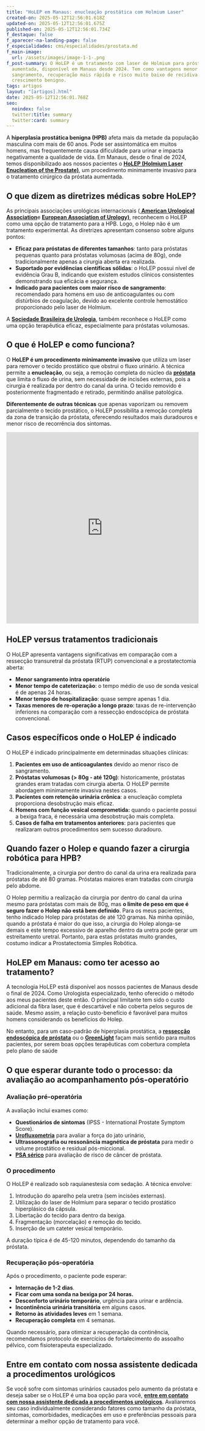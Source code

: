 ```yaml
---
title: "HoLEP em Manaus: enucleação prostática com Holmium Laser"
created-on: 2025-05-12T12:56:01.618Z
updated-on: 2025-05-12T12:56:01.675Z
published-on: 2025-05-12T12:56:01.734Z
f_destaque: false
f_aparecer-na-landing-page: false
f_especialidades: cms/especialidades/prostata.md
f_main-image:
  url: /assets/images/image-1-1-.png
f_post-summary: O HoLEP é um tratamento com laser de Holmium para próstata
  aumentada, disponível em Manaus desde 2024. Tem como vantagens menor
  sangramento, recuperação mais rápida e risco muito baixo de recidiva do
  crescimento benigno.
tags: artigos
layout: "[artigos].html"
date: 2025-05-12T12:56:01.768Z
seo:
  noindex: false
  twitter:title: summary
  twitter:card: summary
---
```

A **hiperplasia prostática benigna (HPB)** afeta mais da metade da população masculina com mais de 60 anos. Pode ser assintomática em muitos homens, mas frequentemente causa dificuldade para urinar e impacta negativamente a qualidade de vida. Em Manaus, desde o final de 2024, temos disponibilizado aos nossos pacientes o **[HoLEP (Holmium Laser Enucleation of the Prostate)](https://uroconsult.com.br/artigos/holep-tratamento-moderno-e-minimamente-invasivo-para-prostata-aumentada/)**, um procedimento minimamente invasivo para o tratamento cirúrgico da próstata aumentada.

## **O que dizem as diretrizes médicas sobre HoLEP?**

As principais associações urológicas internacionais ([ **American Urological Association**](https://www.auanet.org/)e **[European Association of Urology)](https://uroweb.org/)**, reconhecem o HoLEP como uma opção de tratamento para a HPB. Logo, o Holep não é um tratamento experimental. As diretrizes apresentam consenso sobre alguns pontos: 

* **Eficaz para próstatas de diferentes tamanhos**: tanto para próstatas pequenas quanto para próstatas volumosas (acima de 80g), onde tradicionalmente apenas a cirurgia aberta era realizada.
* **Suportado por evidências científicas sólidas**: o HoLEP possui nível de evidência Grau B, indicando que existem estudos clínicos consistentes demonstrando sua eficácia e segurança.
* **Indicado para pacientes com maior risco de sangramento**: recomendado para homens em uso de anticoagulantes ou com distúrbios de coagulação, devido ao excelente controle hemostático proporcionado pelo laser de Holmium.

A **[Sociedade Brasileira de Urologia](https://portaldaurologia.org.br/)**, também reconhece o HoLEP como uma opção terapêutica eficaz, especialmente para próstatas volumosas.

## **O que é HoLEP e como funciona?**

O **HoLEP é um procedimento minimamente invasivo** que utiliza um laser para remover o tecido prostático que obstrui o fluxo urinário. A técnica permite a **enucleação**, ou seja, a remoção completa do núcleo da **[próstata](https://uroconsult.com.br/artigos/a-prostata-e-sua-importancia-na-saude-masculina/)** que limita o fluxo de urina, sem necessidade de incisões externas, pois a cirurgia é realizada por dentro do canal da urina. O tecido removido é posteriormente fragmentado e retirado, permitindo análise patológica.

**Diferentemente de outras técnicas** que apenas vaporizam ou removem parcialmente o tecido prostático, o HoLEP possibilita a remoção completa da zona de transição da próstata, oferecendo resultados mais duradouros e menor risco de recorrência dos sintomas.

<div style="text-align: center; margin-bottom: 20px;">
  <iframe
    width="100%"
    height="500"
    src="https://www.youtube.com/embed/Np8U0eQ4tpY"
    title="Holep: entenda a enucleação da próstata"
    frameborder="0"
    allow="accelerometer; autoplay; clipboard-write; encrypted-media; gyroscope; picture-in-picture; web-share"
    referrerpolicy="strict-origin-when-cross-origin"
    allowfullscreen
    id="responsive-video"
    style="max-width: 800px; margin: 0 auto; display: block;"
  ></iframe>
  <script>
    function adjustIframeHeight() {
      var iframe = document.getElementById('responsive-video');
      if (window.innerWidth < 768) {
        iframe.style.height = '300px'; // Altura para celular
      } else {
        iframe.style.height = '500px'; // Altura para desktop
      }
    }  </script>
</div>

## **HoLEP versus tratamentos tradicionais**

O HoLEP apresenta vantagens significativas em comparação com a ressecção transuretral da próstata (RTUP) convencional e a prostatectomia aberta:

* **Menor sangramento intra operatório**
* **Menor tempo de cateterização**: o tempo médio de uso de sonda vesical é de apenas 24 horas.
* **Menor tempo de hospitalização**: quase sempre apenas 1 dia.
* **Taxas menores de re-operação a longo prazo**: taxas de re-intervenção inferiores na comparação com a ressecção endoscópica de próstata convencional.

## **Casos específicos onde o HoLEP é indicado**

O HoLEP é indicado principalmente em determinadas situações clínicas:

1. **Pacientes em uso de anticoagulantes** devido ao menor risco de sangramento.
2. **Próstatas volumosas (> 80g - até 120g)**: historicamente, próstatas grandes eram tratadas com cirurgia aberta. O HoLEP permite abordagem minimamente invasiva nestes casos.
3. **Pacientes com retenção urinária crônica**: a enucleação completa proporciona desobstrução mais eficaz.
4. **Homens com função vesical comprometida:** quando o paciente possui a bexiga fraca, é necessária uma desobstrução mais completa.
5. **Casos de falha em tratamentos anteriores**: para pacientes que realizaram outros procedimentos sem sucesso duradouro.

## **Quando fazer o Holep e quando fazer a cirurgia robótica para HPB?**

Tradicionalmente, a cirurgia por dentro do canal da urina era realizada para próstatas de até 80 gramas. Próstatas maiores eram tratadas com cirurgia pelo abdome.

O Holep permitiu a realização da cirurgia por dentro do canal da urina mesmo para próstatas com mais de 80g, mas **o limite de peso em que é seguro fazer o Holep não está bem definido**. Para os meus pacientes, tenho indicado Holep para próstatas de até 120 gramas. Na minha opinião, quando a próstata é maior do que isso, a cirurgia do Holep alonga-se demais e este tempo excessivo de aparelho dentro da uretra pode gerar um estreitamento uretral. Portanto, para estas próstatas muito grandes, costumo indicar a Prostatectomia Simples Robótica.

## **HoLEP em Manaus: como ter acesso ao tratamento?**

A tecnologia HoLEP está disponível aos nossos pacientes de Manaus desde o final de 2024. Como Urologista especializado, tenho oferecido o método aos meus pacientes deste então. O principal limitante tem sido o custo adicional da fibra laser, que é descartável e não coberta pelos seguros de saúde. Mesmo assim, a relação custo-benefício é favorável para muitos homens considerando os benefícios do Holep.

No entanto, para um caso-padrão de hiperplasia prostática, a **[ressecção endoscópica de próstata](https://uroconsult.com.br/artigos/transuretral-resseccao-da-prostata-rtu-uma-excelente-opcao-de-tratamento-da-hiperplasia-prostatica-benigna/)** ou o **[GreenLight](https://uroconsult.com.br/artigos/entenda-o-greenlight/)** façam mais sentido para muitos pacientes, por serem boas opções terapêuticas com cobertura completa pelo plano de saúde

## **O que esperar durante todo o processo: da avaliação ao acompanhamento pós-operatório**

### **Avaliação pré-operatória**

A avaliação inclui exames como:

* **Questionários de sintomas** (IPSS - International Prostate Symptom Score).
* **[Urofluxometria](https://uroconsult.com.br/artigos/urofluxometria/)** para avaliar a força do jato urinário,
* **Ultrassonografia ou ressonância magnética de próstata** para medir o volume prostático e residual pós-miccional.
* **[PSA sérico](https://uroconsult.com.br/artigos/o-exame-de-psa/)** para avaliação de risco de câncer de próstata.

### **O procedimento**

O HoLEP é realizado sob raquianestesia com sedação. A técnica envolve:

1. Introdução do aparelho pela uretra (sem incisões externas).
2. Utilização do laser de Holmium para separar o tecido prostático hiperplásico da cápsula.
3. Libertação do tecido para dentro da bexiga.
4. Fragmentação (morcelação) e remoção do tecido.
5. Inserção de um cateter vesical temporário.

A duração típica é de 45-120 minutos, dependendo do tamanho da próstata.

### **Recuperação pós-operatória**

Após o procedimento, o paciente pode esperar:

* **Internação de 1-2 dias**.
* **Ficar com uma sonda na bexiga por 24 horas.**
* **Desconforto urinário temporário**, urgência para urinar e ardência.
* **Incontinência urinária transitória** em alguns casos.
* **Retorno às atividades leves** em 1 semana.
* **Recuperação completa** em 4 semanas.

Quando necessário, para otimizar a recuperação da continência, recomendamos protocolo de exercícios de fortalecimento do assoalho pélvico, com fisioterapeuta especializado.

## **Entre em contato com nossa assistente dedicada a procedimentos urológicos**

Se você sofre com sintomas urinários causados pelo aumento da próstata e deseja saber se o HoLEP é uma boa opção para você, **[entre em contato com nossa assistente dedicada a procedimentos urológicos](https://api.whatsapp.com/send?phone=5592982252490)**. Avaliaremos seu caso individualmente considerando fatores como tamanho da próstata, sintomas, comorbidades, medicações em uso e preferências pessoais para determinar a melhor opção de tratamento para você.